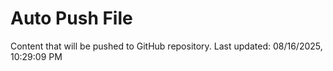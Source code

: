 # Auto Push File

Content that will be pushed to GitHub repository.
Last updated: 08/16/2025, 10:29:09 PM